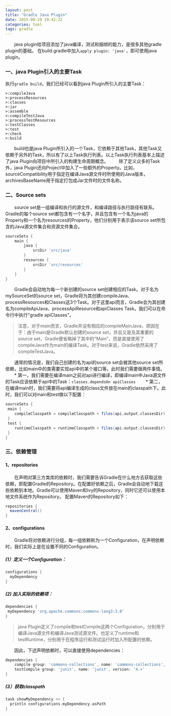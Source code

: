 ```yaml
---
layout: post
title: "Gradle Java Plugin"
date: 2015-08-29 19:42:22
categories: tool
tags: gradle
---
```

　　java plugin给项目添加了java编译，测试和捆绑的能力，是很多其他gradle plugin的基础。
在build.gradle中加入`apply plugin: 'java'`，即可使用java plugin。

### 一、java Plugin引入的主要Task
执行`gradle build`，我们已经可以看到java Plugin所引入的主要Task：
```
>:compileJava
>:processResources
>:classes
>:jar
>:assemble
>:compileTestJava
>:processTestResources
>:testClasses
>:test
>:check
>:build
```

　　build也是java Plugin所引入的一个Task，它依赖于其他Task，其他Task又依赖于另外的Task，所以有了以上Task执行列表。以上Task执行列表基本上描述了java Plugin向项目中所引入的构建生命周期概念。
　　除了定义众多的Task外，java Plugin还向Project中加入了一些额外的Property。比如，sourceCompatibility用于指定在编译Java源文件时所使用的Java版本，archivesBaseName用于指定打包成Jar文件时的文件名称。
　　
### 二、Source sets
　　source set是一组编译和执行的源文件，和编译路径与执行路径有联系。Gradle的每个source set都包含有一个名字，并且包含有一个名为java的Property和一个名为resources的Property，他们分别用于表示该source set所包含的Java源文件集合和资源文件集合。
```groovy
sourceSets {
    main {
        java {
            srcDir 'src/java'
        }
        resources {
            srcDir 'src/resources'
        }
    }
}
```
　　Gradle会自动地为每一个新创建的source set创建相应的Task。对于名为mySourceSet的source set，Gradle将为其创建compile<mySourceSet>Java、process<mySourceSet>Resources和<mySourceSet>Classes这3个Task。对于这里api而言，Gradle会为其创建名为compileApiJava、processApiResource和apiClasses Task。我们可以在命令行中执行"gradle apiClasses"。<br>
>注意，对于main而言，Gradle并没有相应的compileMainJava，原因在于：由于main是Gradle默认创建的source set，并且又是及其重要的source set，Gradle便省略掉了其中的“Main”，而是直接使用了compileJava作为main的编译Task。对于test来说，Gradle依然采用了compileTestJava。

　　通常的情况是，我们自己创建的名为api的source set会被其他source set所依赖，比如main中的类需要实现api中的某个接口等。此时我们需要做两件事情。
　　* 第一，我们需要在编译main之前对api进行编译，即编译main中Java源文件的Task应该依赖于api中的Task：`classes.dependsOn apiClasses`
　　* 第二，在编译main时，我们需要将api编译生成的class文件放在main的classpath下。此时，我们可以对main和test做以下配置：
 
 ```groovy
sourceSets {
  main {
     compileClasspath = compileClasspath + files(api.output.classesDir)
  }
  test {
     runtimeClasspath = runtimeClasspath + files(api.output.classesDir)
  }
}
```

### 三、依赖管理
#### 1、repositories
　　在声明对第三方类库的依赖时，我们需要告诉Gradle在什么地方去获取这些依赖，即配置Gradle的Repository。在配置好依赖之后，Gradle会自动地下载这些依赖到本地。Gradle可以使用Maven和Ivy的Repository，同时它还可以使用本地文件系统作为Repository。
配置Maven的Repository如下：
```groovy
repositories {
  mavenCentral()
}
```
	
#### 2、configurations
　　Gradle将对依赖进行分组，每一组依赖称为一个Configuration，在声明依赖时，我们实际上是在设置不同的Configuration。
##### (1）定义一个Configuration：
```groovy
configurations {
  myDependency
}
``` 
 
##### (2) 加入实际的依赖项：
 ```groovy
dependencies {
  myDependency 'org.apache.commons:commons-lang3:3.0'
}
```
 
>java Plugin定义了compile和testCompile这两个Configuration，分别用于编译Java源文件和编译Java测试源文件。也定义了runtime和testRuntime，分别用于在程序运行和测试运行时加入所配置的依赖。

　　因此，下述声明依赖时，可以直接使用dependencies：
```groovy
dependencies {
    compile group: 'commons-collections', name: 'commons-collections', version: '3.2'
    testCompile group: 'junit', name: 'junit', version: '4.+'
}
```

##### (3）获取classpath
```groovy
task showMyDependency << {
  println configurations.myDependency.asPath
}
``` 

